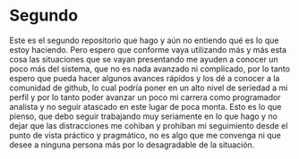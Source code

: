 # Segundo
Este es el segundo repositorio que hago y aún no entiendo qué es lo que estoy haciendo.
Pero espero que conforme vaya utilizando más y más esta cosa las situaciones que se vayan presentando me ayuden a conocer un poco más del sistema, que no es nada avanzado ni complicado, por lo tanto espero que pueda hacer algunos avances rápidos y los dé a conocer a la comunidad de github, lo cual podría poner en un alto nivel de seriedad a mi perfil y por lo tanto poder avanzar un poco mi carrera como programador analista y no seguir atascado en este lugar de poca monta. Esto es lo que pienso, que debo seguir trabajando muy seriamente en lo que hago y no dejar que las distracciones me cohiban y prohiban mi seguimiento desde el punto de vista práctico y pragmático, no es algo que me convenga ni que desee a ninguna persona más por lo desagradable de la situación.
